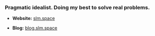 ### Pragmatic idealist. Doing my best to solve real problems.

- **Website:** [slm.space](https://slm.space)

- **Blog:** [blog.slm.space](https://blog.slm.space/)

